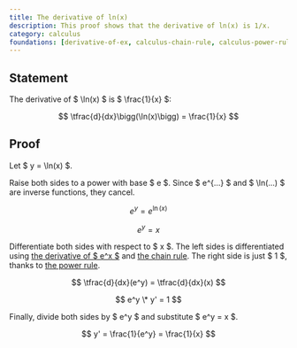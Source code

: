 ```yaml
---
title: The derivative of ln(x)
description: This proof shows that the derivative of ln(x) is 1/x.
category: calculus
foundations: [derivative-of-ex, calculus-chain-rule, calculus-power-rule]
---
```


## Statement

The derivative of $ \ln(x) $ is $ \frac{1}{x} $:

$$ \tfrac{d}{dx}\bigg(\ln(x)\bigg) = \frac{1}{x} $$

## Proof

Let $ y = \ln(x) $.

Raise both sides to a power with base $ e $. Since $ e^{...} $ and $ \ln(...) $ are inverse functions, they cancel.

$$ e^y = e^{\ln(x)} $$

$$ e^y = x $$

Differentiate both sides with respect to $ x $. The left sides is differentiated using [the derivative of $ e^x $](/proofs/derivative-of-ex) and [the chain rule](/proofs/calculus-chain-rule). The right side is just $ 1 $, thanks to [the power rule](/proofs/calculus-power-rule).

$$ \tfrac{d}{dx}(e^y) = \tfrac{d}{dx}(x) $$

$$ e^y \* y' = 1 $$

Finally, divide both sides by $ e^y $ and substitute $ e^y = x $.

$$ y' = \frac{1}{e^y} = \frac{1}{x} $$
